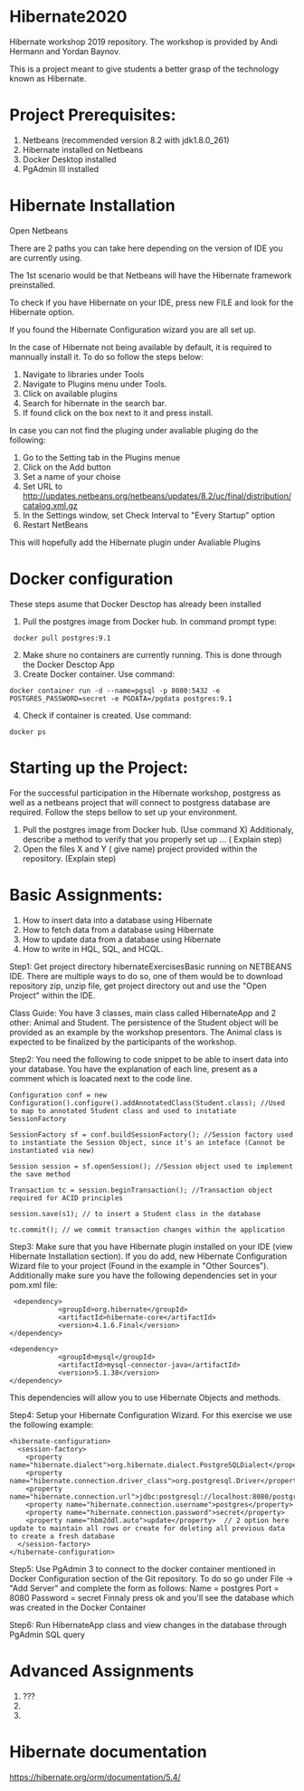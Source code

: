# Hibernate2020

Hibernate workshop 2019 repository. The workshop is provided by Andi Hermann and Yordan Baynov.

This is a project meant to give students a better grasp of the technology known as Hibernate. 

# Project Prerequisites:
1. Netbeans (recommended version 8.2 with jdk1.8.0_261)
3. Hibernate installed on Netbeans 
4. Docker Desktop installed  
5. PgAdmin III installed 

# Hibernate Installation
Open Netbeans

There are 2 paths you can take here depending on the version of IDE you are currently using.

The 1st scenario would be that Netbeans will have the Hibernate framework preinstalled.

To check if you have Hibernate on your IDE, press new FILE and look for the Hibernate option.

If you found the Hibernate Configuration wizard you are all set up.

In the case of Hibernate not being available by default, it is required to mannually install it.
To do so follow the steps below:

1. Navigate to libraries under Tools 
2. Navigate to Plugins menu under Tools.
3. Click on available plugins
4. Search for hibernate in the search bar. 
5. If found click on the box next to it and press install.

In case you can not find the pluging under avaliable pluging do the following:

1. Go to the Setting tab in the Plugins menue
2. Click on the Add button
3. Set a name of your choise 
4. Set URL to http://updates.netbeans.org/netbeans/updates/8.2/uc/final/distribution/catalog.xml.gz
5. In the Settings window, set Check Interval to "Every Startup" option
6. Restart NetBeans

This will hopefully add the Hibernate plugin under Avaliable Plugins

# Docker configuration
These steps asume that Docker Desctop has already been installed
1. Pull the postgres image from Docker hub. In command prompt type:
```
 docker pull postgres:9.1
```
2. Make shure no containers are currently running. This is done through the Docker Desctop App
3. Create Docker container. Use command:
```
docker container run -d --name=pgsql -p 8080:5432 -e POSTGRES_PASSWORD=secret -e PGDATA=/pgdata postgres:9.1
```
4. Check if container is created. Use command:
```
docker ps
```

# Starting up the Project:
For the successful participation in the Hibernate workshop, postgress as well as a netbeans project that will connect to postgress database are required.
Follow the steps bellow to set up your environment.

1. Pull the postgres image from Docker hub. (Use command X) Additionaly, describe a method to verify that you properly set up ... ( Explain step)
2. Open the files X and Y ( give name)  project provided within the repository. (Explain step)

# Basic Assignments:
1. How to insert data into a database using Hibernate
2. How to fetch data from a database using Hibernate
3. How to update data from a database using Hibernate
4. How to write in HQL, SQL, and HCQL.

Step1: Get project directory hibernateExercisesBasic running on NETBEANS IDE. There are multiple ways to do so, one of them would be to download repository zip, unzip file, get project directory out and use the "Open Project" within the IDE.

Class Guide: You have 3 classes, main class called HibernateApp and 2 other: Animal and Student. The persistence of the Student object will be provided as an example by the workshop presentors. The Animal class is expected to be finalized by the participants of the workshop.

Step2: You need the following to code snippet to be able to insert data into your database. You have the explanation of each line, present as a comment which is loacated next to the code line.
```
Configuration conf = new Configuration().configure().addAnnotatedClass(Student.class); //Used to map to annotated Student class and used to instatiate SessionFactory
        
SessionFactory sf = conf.buildSessionFactory(); //Session factory used to instantiate the Session Object, since it's an inteface (Cannot be instantiated via new)       
        
Session session = sf.openSession(); //Session object used to implement the save method
        
Transaction tc = session.beginTransaction(); //Transaction object required for ACID principles
        
session.save(s1); // to insert a Student class in the database
        
tc.commit(); // we commit transaction changes within the application
```
Step3: Make sure that you have Hibernate plugin installed on your IDE (view Hibernate Installation section). If you do add, new Hibernate Configuration Wizard file to your project (Found in the example in "Other Sources").  Additionally make sure you have the following dependencies set in your pom.xml file: 
```
 <dependency>
            <groupId>org.hibernate</groupId>
            <artifactId>hibernate-core</artifactId>
            <version>4.1.6.Final</version>
</dependency>
        
<dependency>
            <groupId>mysql</groupId>
            <artifactId>mysql-connector-java</artifactId>
            <version>5.1.38</version>
</dependency>
```
This dependencies will allow you to use Hibernate Objects and methods.

Step4: Setup your Hibernate Configuration Wizard. For this exercise we use the following example:
```
<hibernate-configuration>
  <session-factory>
    <property name="hibernate.dialect">org.hibernate.dialect.PostgreSQLDialect</property>
    <property name="hibernate.connection.driver_class">org.postgresql.Driver</property>
    <property name="hibernate.connection.url">jdbc:postgresql://localhost:8080/postgres</property>
    <property name="hibernate.connection.username">postgres</property>
    <property name="hibernate.connection.password">secret</property> 
    <property name="hbm2ddl.auto">update</property>  // 2 option here update to maintain all rows or create for deleting all previous data to create a fresh database
  </session-factory>
</hibernate-configuration>
```
Step5: Use PgAdmin 3 to connect to the docker container mentioned in Docker Configuration section of the Git repository.
To do so go under File -> "Add Server"
and complete the form as follows: 
Name = postgres
Port = 8080
Password = secret
Finnaly press ok and you'll see the database which was created in the Docker Container

Step6: Run HibernateApp class and view changes in the database through PgAdmin SQL query
# Advanced Assignments
1. ???
2.
3.

# Hibernate documentation
https://hibernate.org/orm/documentation/5.4/

